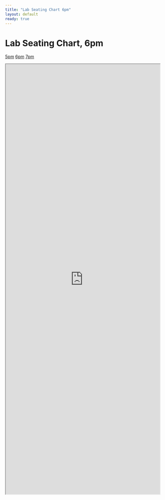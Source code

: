 ```yaml
---
title: "Lab Seating Chart 6pm"
layout: default
ready: true
---
```


# Lab Seating Chart, 6pm

<style>
iframe { width: 100%; height: 1400px; overflow: scroll; }  
</style>


[5pm](https://ucsb-cs56-f18.github.io/info/lab_seating_chart_5pm/) [6pm](https://ucsb-cs56-f18.github.io/info/lab_seating_chart_6pm/) [7pm](https://ucsb-cs56-f18.github.io/info/lab_seating_chart_7pm/)




<iframe src="https://docs.google.com/spreadsheets/d/e/2PACX-1vRigwGaszwdHGMfZZE1TsjS-ec4JUgitKVp_-YhOIRnUfnQVVjZfxQSaGMvr9z3bawQubURk7uEN6T0/pubhtml?gid=1317520209&amp;single=true&amp;widget=true&amp;headers=false"></iframe>


<div style="display:none;">
https://ucsb-cs56-f18.github.io/info/lab_seating_chart_6pm/
</div>
